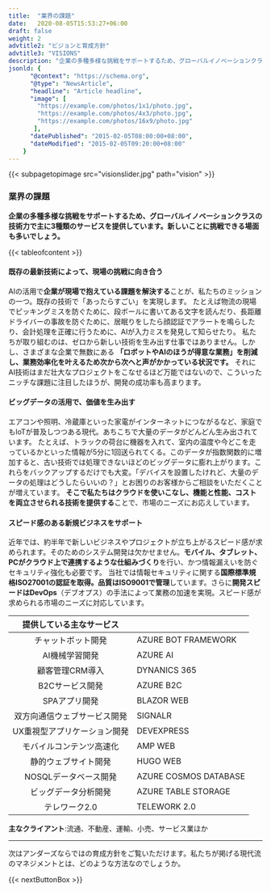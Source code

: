 ```yaml
---
title:  "業界の課題"
date:   2020-08-05T15:53:27+06:00
draft: false
weight: 2
advtitle2: "ビジョンと育成方針"
advtitle3: "VISIONS"
description: "企業の多種多様な挑戦をサポートするため、グローバルイノベーションクラスの技術力で主に3種類のサービスを提供しています。新しいことに挑戦できる場面も多いでしょう。"
jsonld: {
      "@context": "https://schema.org",
      "@type": "NewsArticle",
      "headline": "Article headline",
      "image": [
        "https://example.com/photos/1x1/photo.jpg",
        "https://example.com/photos/4x3/photo.jpg",
        "https://example.com/photos/16x9/photo.jpg"
       ],
      "datePublished": "2015-02-05T08:00:00+08:00",
      "dateModified": "2015-02-05T09:20:00+08:00"
    }
---
```

{{< subpagetopimage src="visionslider.jpg" path="vision" >}}
### 業界の課題

**企業の多種多様な挑戦をサポートするため、グローバルイノベーションクラスの技術力で主に3種類のサービスを提供しています。新しいことに挑戦できる場面も多いでしょう。**

{{< tableofcontent >}}

<!-- ![Image Not available](../../ico_arw_page_anchor.webp)[**&nbsp; 既存の最新技術によって、現場の挑戦に向き合う**](#既存の最新技術によって、現場の挑戦に向き合う)

![Image Not available](../../ico_arw_page_anchor.webp)[**&nbsp; ビッグデータの活用で、価値を生み出す**](#ビッグデータの活用で、価値を生み出す)

![Image Not available](../../ico_arw_page_anchor.webp)[**&nbsp; スピード感のある新規ビジネスをサポート**](#スピード感のある新規ビジネスをサポート) -->

#### 既存の最新技術によって、現場の挑戦に向き合う
AIの活用で**企業が現場で抱えている課題を解決する**ことが、私たちのミッションの一つ。既存の技術で「あったらすごい」を実現します。 たとえば物流の現場でピッキングミスを防ぐために、段ボールに書いてある文字を読んだり、長距離ドライバーの事故を防ぐために、居眠りをしたら顔認証でアラートを鳴らしたり、会計処理を正確に行うために、AIが入力ミスを発見して知らせたり。
私たちが取り組むのは、ゼロから新しい技術を生み出す仕事ではありません。しかし、さまざまな企業で無数にある **「ロボットやAIのほうが得意な業務」を削減し、業務効率化を叶えるため次から次へと声がかかっている状況です。**
それにAI技術はまだ壮大なプロジェクトをこなせるほど万能ではないので、こういったニッチな課題に注目したほうが、開発の成功率も高まります。

#### ビッグデータの活用で、価値を生み出す
エアコンや照明、冷蔵庫といった家電がインターネットにつながるなど、家庭でもIoTが普及しつつある現代。あちこちで大量のデータがどんどん生み出されています。 たとえば、トラックの荷台に機器を入れて、室内の温度や今どこを走っているかといった情報が5分に1回送られてくる。このデータが指数関数的に増加すると、古い技術では処理できないほどのビッグデータに膨れ上がります。これらをバックアップするだけでも大変。「デバイスを設置したけれど、大量のデータの処理はどうしたらいいの？」とお困りのお客様からご相談をいただくことが増えています。 **そこで私たちはクラウドを使いこなし、機能と性能、コストを両立させられる技術を提供する**ことで、市場のニーズにお応えしています。

#### スピード感のある新規ビジネスをサポート
近年では、約半年で新しいビジネスやプロジェクトが立ち上がるスピード感が求められます。そのためのシステム開発は欠かせません。**モバイル、タブレット、PCがクラウド上で連携するような仕組みづくり**を行い、かつ情報漏えいを防ぐセキュリティ強化も必要です。 
当社では情報セキュリティに関する**国際標準規格ISO27001の認証を取得。品質はISO9001で管理**しています。さらに**開発スピードはDevOps**（デブオプス）の手法によって業務の加速を実現。スピード感が求められる市場のニーズに対応しています。

|提供している主なサービス| |
|:---:|---|
|チャットボット開発|AZURE BOT FRAMEWORK|
|AI機械学習開発|AZURE AI|
|顧客管理CRM導入|DYNANICS 365|
|B2Cサービス開発|AZURE B2C|
|SPAアプリ開発|BLAZOR WEB|
|双方向通信ウェブサービス開発|SIGNALR|
|UX重視型アプリケーション開発|DEVEXPRESS|
|モバイルコンテンツ高速化|AMP WEB|
|静的ウェブサイト開発|HUGO WEB|
|NOSQLデータベース開発|AZURE COSMOS DATABASE|
|ビッグデータ分析開発|AZURE TABLE STORAGE|
|テレワーク2.0|TELEWORK 2.0 |

**主なクライアント**:流通、不動産、運輸、小売、サービス業ほか

---

次はアンダーズならではの育成方針をご覧いただけます。私たちが掲げる現代流のマネジメントとは、どのような方法なのでしょうか。

{{< nextButtonBox >}}
